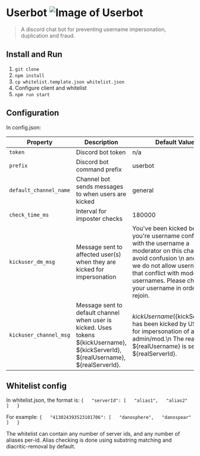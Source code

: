 # Userbot ![Image of Userbot](https://i.imgur.com/Qjlpot6.png)
> A discord chat bot for preventing username impersonation, duplication and fraud.

## Install and Run

1. `git clone `
2. `npm install`
3. `cp whitelist.template.json whitelist.json`
4. Configure client and whitelist
5. `npm run start`

## Configuration
In config.json:

| Property | Description | Default Value |
| - | - | - |
| `token` | Discord bot token | n/a |
| `prefix` | Discord bot command prefix | userbot |
| `default_channel_name` | Channel bot sends messages to when users are kicked | general |
| `check_time_ms` | Interval for imposter checks | 180000
| `kickuser_dm_msg` | Message sent to affected user(s) when they are kicked for impersonation | You've been kicked because you're username conflicts with the username a moderator on this channel. To avoid confusion \n and scams we do not allow usernames that conflict with moderator usernames. Please change your username in order to rejoin. |
| `kickuser_channel_msg` | Message sent to default channel when user is kicked. Uses tokens ${kickUsername}, ${kickServerId}, ${realUsername}, ${realServerId}. | ${kickUsername} (${kickServerId}) has been kicked by USERBOT for impersonation of an admin/mod.\n The real ${realUsername} is serverID ${realServerId}. |

## Whitelist config
In whitelist.json, the format is:
`
{  
  "serverId": [  
    "alias1",  
    "alias2"  
  ]  
}
`

For example:
`
{  
  "413024393523101706": [  
    "danosphere",  
    "danospear"  
  ]  
}
`

The whitelist can contain any number of server ids, and any number of aliases per-id. Alias checking is done using substring matching and diacritic-removal by default.
